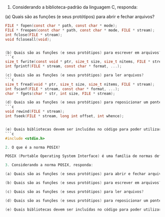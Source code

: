 1. Considerando a biblioteca-padrão da linguagem C, responda:

(a) Quais são as funções (e seus protótipos) para abrir e fechar arquivos?
```c
FILE * fopen(const char * path, const char * mode);
FILE * freopen(const char * path, const char * mode, FILE * stream);
int fclose(FILE * stream);
void fcloseall(void);


(b) Quais são as funções (e seus protótipos) para escrever em arquivos?
```c
size_t fwrite(const void * ptr, size_t size, size_t nitems, FILE * stream);
int fprintf(FILE * stream, const char * format, ...);

(c) Quais são as funções (e seus protótipos) para ler arquivos?
```c
size_t fread(void * ptr, size_t size, size_t nitems, FILE * stream);
int fscanf(FILE * stream, const char * format, ...);
char * fgets(char * str, int size, FILE * stream);

(d) Quais são as funções (e seus protótipos) para reposicionar um ponteiro para arquivo?
```c
void rewind(FILE * stream);
int fseek(FILE * stream, long int offset, int whence);


(e) Quais bibliotecas devem ser incluídas no código para poder utilizar as funções acima?
```c
#include <stdio.h>

2. O que é a norma POSIX?

POSIX (Portable Operating System Interface) é uma família de normas definidas pelo IEEE para manter compatibilidade entre sistemas operacionais (IEEE 1003). Tem como objetivo difundir uma mesma implementação para diferentes sistemas operacionais.

3. Considerando a norma POSIX, responda:

(a) Quais são as funções (e seus protótipos) para abrir e fechar arquivos?

(b) Quais são as funções (e seus protótipos) para escrever em arquivos?

(c) Quais são as funções (e seus protótipos) para ler arquivos?

(d) Quais são as funções (e seus protótipos) para reposicionar um ponteiro para arquivo?

(e) Quais bibliotecas devem ser incluídas no código para poder utilizar as funções acima?
